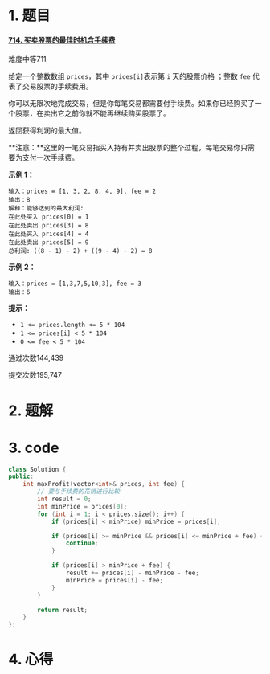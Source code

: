 # 1. 题目

#### [714. 买卖股票的最佳时机含手续费](https://leetcode-cn.com/problems/best-time-to-buy-and-sell-stock-with-transaction-fee/)

难度中等711

给定一个整数数组 `prices`，其中 `prices[i]`表示第 `i` 天的股票价格 ；整数 `fee` 代表了交易股票的手续费用。

你可以无限次地完成交易，但是你每笔交易都需要付手续费。如果你已经购买了一个股票，在卖出它之前你就不能再继续购买股票了。

返回获得利润的最大值。

**注意：**这里的一笔交易指买入持有并卖出股票的整个过程，每笔交易你只需要为支付一次手续费。

 

**示例 1：**

```
输入：prices = [1, 3, 2, 8, 4, 9], fee = 2
输出：8
解释：能够达到的最大利润:  
在此处买入 prices[0] = 1
在此处卖出 prices[3] = 8
在此处买入 prices[4] = 4
在此处卖出 prices[5] = 9
总利润: ((8 - 1) - 2) + ((9 - 4) - 2) = 8
```

**示例 2：**

```
输入：prices = [1,3,7,5,10,3], fee = 3
输出：6
```

 

**提示：**

- `1 <= prices.length <= 5 * 104`
- `1 <= prices[i] < 5 * 104`
- `0 <= fee < 5 * 104`

通过次数144,439

提交次数195,747

# 2. 题解
# 3. code
```c++
class Solution {
public:
    int maxProfit(vector<int>& prices, int fee) {
        // 要与手续费的花销进行比较
        int result = 0;
        int minPrice = prices[0];
        for (int i = 1; i < prices.size(); i++) {
            if (prices[i] < minPrice) minPrice = prices[i];

            if (prices[i] >= minPrice && prices[i] <= minPrice + fee) {
                continue;
            }

            if (prices[i] > minPrice + fee) {
                result += prices[i] - minPrice - fee;
                minPrice = prices[i] - fee; 
            }
        }

        return result;
    }
};
```
# 4. 心得

